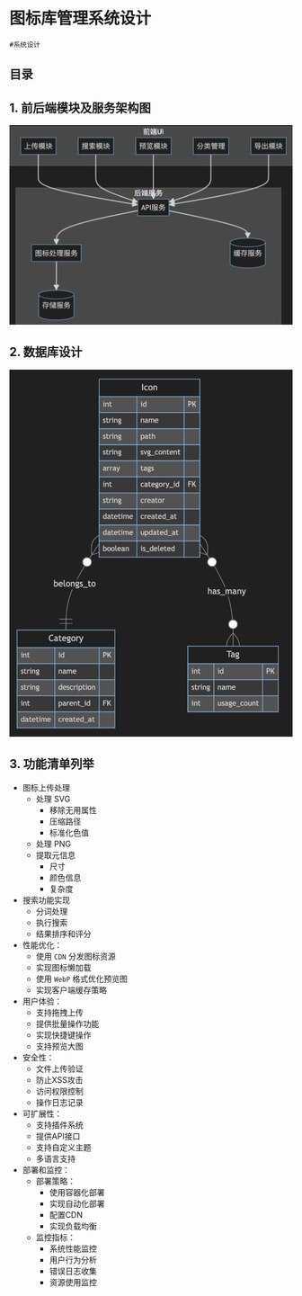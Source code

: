 
# 图标库管理系统设计


`#系统设计`


## 目录
<!-- toc -->
 ## 1. 前后端模块及服务架构图 

![图片&文件](./files/20241114-3.png)

## 2. 数据库设计

![图片&文件](./files/20241114-4.png)

## 3. 功能清单列举

- 图标上传处理
	- 处理 SVG
		- 移除无用属性
		- 压缩路径
		- 标准化色值
	- 处理 PNG
	- 提取元信息
		- 尺寸
		- 颜色信息
		- 复杂度
- 搜索功能实现
	- 分词处理
	- 执行搜索
	- 结果排序和评分
- 性能优化：
	- 使用 `CDN` 分发图标资源
	- 实现图标懒加载
	- 使用 `WebP` 格式优化预览图
	- 实现客户端缓存策略
- 用户体验：
	- 支持拖拽上传
	- 提供批量操作功能
	- 实现快捷键操作
	- 支持预览大图
- 安全性：
	- 文件上传验证
	- 防止XSS攻击
	- 访问权限控制
	- 操作日志记录
- 可扩展性：
	- 支持插件系统
	- 提供API接口
	- 支持自定义主题
	- 多语言支持
- 部署和监控：
	- 部署策略：
		- 使用容器化部署
		- 实现自动化部署
		- 配置CDN
		- 实现负载均衡
	- 监控指标：
		- 系统性能监控
		- 用户行为分析
		- 错误日志收集
		- 资源使用监控

